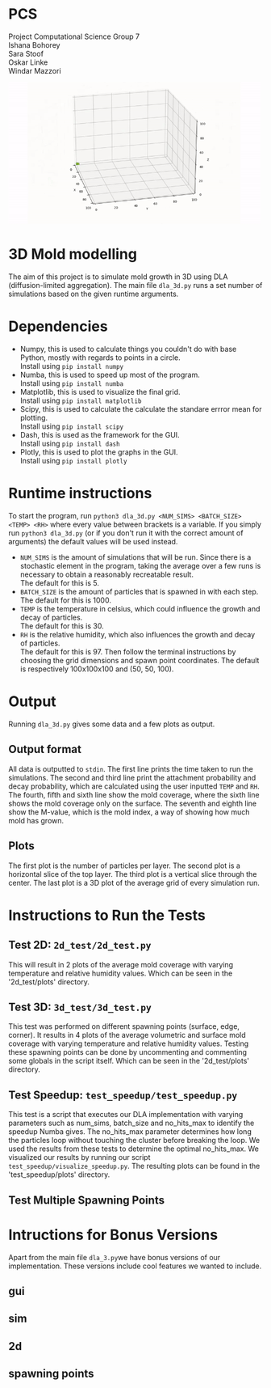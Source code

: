 # PCS
Project Computational Science Group 7 \
Ishana Bohorey \
Sara Stoof \
Oskar Linke \
Windar Mazzori

<img src="mold_sim.gif" width="500">

# 3D Mold modelling
The aim of this project is to simulate mold growth in 3D using DLA (diffusion-limited aggregation). The main file ``dla_3d.py`` runs a set number of simulations based on the given runtime arguments.

# Dependencies
* Numpy, this is used to calculate things you couldn't do with base Python, mostly with regards to points in a circle. \
Install using ``pip install numpy``
* Numba, this is used to speed up most of the program. \
Install using ``pip install numba`` 
* Matplotlib, this is used to visualize the final grid. \
Install using ``pip install matplotlib``
* Scipy, this is used to calculate the calculate the standare errror mean for plotting. \
Install using ``pip install scipy``
* Dash, this is used as the framework for the GUI. \
Install using ``pip install dash``
* Plotly, this is used to plot the graphs in the GUI. \
Install using ``pip install plotly``

# Runtime instructions
To start the program, run ``python3 dla_3d.py <NUM_SIMS> <BATCH_SIZE> <TEMP> <RH>`` where every value between brackets is a variable. If you simply run ``python3 dla_3d.py`` (or if you don't run it with the correct amount of arguments) the default values will be used instead.
* ``NUM_SIMS`` is the amount of simulations that will be run. Since there is a stochastic element in the program, taking the average over a few runs is necessary to obtain a reasonably recreatable result. \
 The default for this is 5.
* ``BATCH_SIZE`` is the amount of particles that is spawned in with each step. \
The default for this is 1000.
* ``TEMP`` is the temperature in celsius, which could influence the growth and decay of particles. \
The default for this is 30.
* ``RH`` is the relative humidity, which also influences the growth and decay of particles. \
The default for this is 97.
Then follow the terminal instructions by choosing the grid dimensions and spawn point coordinates. The default is respectively 100x100x100 and (50, 50, 100).

# Output
Running ``dla_3d.py`` gives some data and a few plots as output.
## Output format
All data is outputted to ``stdin``. The first line prints the time taken to run the simulations. The second and third line print the attachment probability and decay probability, which are calculated using the user inputted ``TEMP`` and ``RH``. The fourth, fifth and sixth line show the mold coverage, where the sixth line shows the mold coverage only on the surface. The seventh and eighth line show the M-value, which is the mold index, a way of showing how much mold has grown.

## Plots
The first plot is the number of particles per layer. The second plot is a horizontal slice of the top layer.  The third plot is a vertical slice through the center. The last plot is a 3D plot of the average grid of every simulation run.

# Instructions to Run the Tests
## Test 2D: ``2d_test/2d_test.py``
This will result in 2 plots of the average mold coverage with varying temperature and relative humidity values. Which can be seen in the '2d_test/plots' directory. 

## Test 3D: ``3d_test/3d_test.py``
This test was performed on different spawning points (surface, edge, corner). It results in 4 plots of the average volumetric and surface mold coverage with varying temperature and relative humidity values. Testing these spawning points can be done by uncommenting and commenting some globals in the script itself. Which can be seen in the '2d_test/plots' directory. 

## Test Speedup: ``test_speedup/test_speedup.py``
This test is a script that executes our DLA implementation with varying parameters such as num_sims, batch_size and no_hits_max to identify the speedup Numba gives. The no_hits_max parameter determines how long the particles loop without touching the cluster before breaking the loop. We used the results from these tests to determine the optimal no_hits_max. We visualized our results by running our script ``test_speedup/visualize_speedup.py``. The resulting plots can be found in the 'test_speedup/plots' directory. 

## Test Multiple Spawning Points


# Intructions for Bonus Versions
Apart from the main file `dla_3.py`we have bonus versions of our implementation. These versions include cool features we wanted to include. 
## gui
## sim
## 2d
## spawning points
